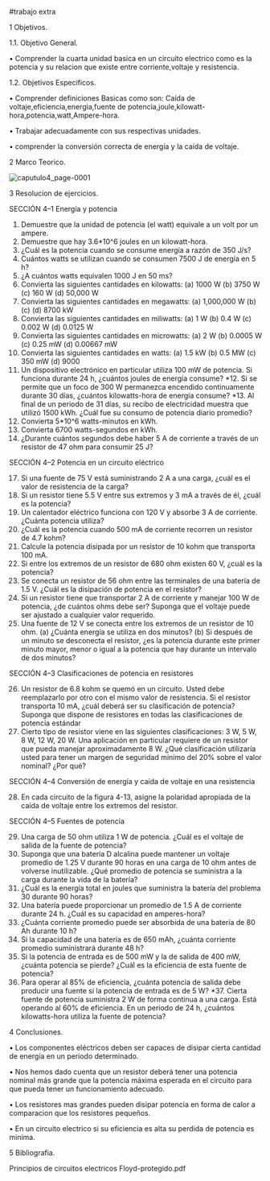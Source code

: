 
#trabajo extra

1 Objetivos.

1.1. Objetivo General.

• Comprender la cuarta unidad basica en un circuito electrico como es la potencia y su relacion que existe entre corriente,voltaje y resistencia.

1.2. Objetivos Especificos.

• Comprender definiciones Basicas como son: Caída de voltaje,eficiencia,energia,fuente de potencia,joule,kilowatt-hora,potencia,watt,Ampere-hora.

• Trabajar adecuadamente con sus respectivas unidades.

• comprender  la conversión correcta de energía y la caída de voltaje.

2 Marco Teorico.

![caputulo4_page-0001](https://user-images.githubusercontent.com/86451564/123385019-b4ade400-d55a-11eb-8cd6-48e717b30ba3.jpg)

3 Resolucion de ejercicios.

SECCIÓN 4–1 Energía y potencia

1. Demuestre que la unidad de potencia (el watt) equivale a un volt por un ampere.
2. Demuestre que hay 3.6*10^6 joules en un kilowatt-hora.
3. ¿Cuál es la potencia cuando se consume energía a razón de 350 J/s?
4. Cuántos watts se utilizan cuando se consumen 7500 J de energía en 5 h?
5. ¿A cuántos watts equivalen 1000 J en 50 ms?
6. Convierta las siguientes cantidades en kilowatts:
(a) 1000 W (b) 3750 W (c) 160 W (d) 50,000 W
7. Convierta las siguientes cantidades en megawatts:
(a) 1,000,000 W (b) (c) (d) 8700 kW
8. Convierta las siguientes cantidades en miliwatts:
(a) 1 W (b) 0.4 W (c) 0.002 W (d) 0.0125 W
9. Convierta las siguientes cantidades en microwatts:
(a) 2 W (b) 0.0005 W (c) 0.25 mW (d) 0.00667 mW
10. Convierta las siguientes cantidades en watts:
(a) 1.5 kW (b) 0.5 MW (c) 350 mW (d) 9000 
11. Un dispositivo electrónico en particular utiliza 100 mW de potencia. Si funciona durante 24 h, ¿cuántos joules de energía consume?
*12. Si se permite que un foco de 300 W permanezca encendido continuamente durante 30 días, ¿cuántos kilowatts-hora de energía consume?
*13. Al final de un periodo de 31 días, su recibo de electricidad muestra que utilizó 1500 kWh. ¿Cuál fue su consumo de potencia diario promedio?
14. Convierta 5*10^6 watts-minutos en kWh.
15. Convierta 6700 watts-segundos en kWh.
16. ¿Durante cuántos segundos debe haber 5 A de corriente a través de un resistor de 47 ohm para consumir 25 J?

SECCIÓN 4–2 Potencia en un circuito eléctrico

17. Si una fuente de 75 V está suministrando 2 A a una carga, ¿cuál es el valor de resistencia de la carga?
18. Si un resistor tiene 5.5 V entre sus extremos y 3 mA a través de él, ¿cuál es la potencia?
19. Un calentador eléctrico funciona con 120 V y absorbe 3 A de corriente. ¿Cuánta potencia utiliza?
20. ¿Cuál es la potencia cuando 500 mA de corriente recorren un resistor de 4.7 kohm?
21. Calcule la potencia disipada por un resistor de 10 kohm que transporta 100 mA.
22. Si entre los extremos de un resistor de 680 ohm existen 60 V, ¿cuál es la potencia?
23. Se conecta un resistor de 56 ohm entre las terminales de una batería de 1.5 V. ¿Cuál es la disipación de potencia en el resistor?
24. Si un resistor tiene que transportar 2 A de corriente y manejar 100 W de potencia, ¿de cuántos ohms debe ser? Suponga que el voltaje puede ser ajustado a cualquier valor requerido.
25. Una fuente de 12 V se conecta entre los extremos de un resistor de 10 ohm.
(a) ¿Cuánta energía se utiliza en dos minutos?
(b) Si después de un minuto se desconecta el resistor, ¿es la potencia durante este primer minuto mayor, menor o igual a la potencia que hay durante un intervalo de dos minutos?

SECCIÓN 4–3 Clasificaciones de potencia en resistores

26. Un resistor de 6.8 kohm se quemó en un circuito. Usted debe reemplazarlo por otro con el mismo valor
de resistencia. Si el resistor transporta 10 mA, ¿cuál deberá ser su clasificación de potencia? Suponga
que dispone de resistores en todas las clasificaciones de potencia estándar
27. Cierto tipo de resistor viene en las siguientes clasificaciones: 3 W, 5 W, 8 W, 12 W, 20 W. Una aplicación en particular requiere de un resistor que pueda manejar aproximadamente 8 W. ¿Qué clasificación
utilizaría usted para tener un margen de seguridad mínimo del 20% sobre el valor nominal? ¿Por qué?

SECCIÓN 4–4 Conversión de energía y caída de voltaje en una resistencia

28. En cada circuito de la figura 4-13, asigne la polaridad apropiada de la caída de voltaje entre los extremos del resistor.

SECCIÓN 4–5 Fuentes de potencia

29. Una carga de 50 ohm utiliza 1 W de potencia. ¿Cuál es el voltaje de salida de la fuente de potencia?
30. Suponga que una batería D alcalina puede mantener un voltaje promedio de 1.25 V durante 90 horas en una carga de 10 ohm antes de volverse inutilizable. ¿Qué promedio de potencia se suministra a la carga durante la vida de la batería?
31. ¿Cuál es la energía total en joules que suministra la batería del problema 30 durante 90 horas?
32. Una batería puede proporcionar un promedio de 1.5 A de corriente durante 24 h. ¿Cuál es su capacidad en amperes-hora?
33. ¿Cuánta corriente promedio puede ser absorbida de una batería de 80 Ah durante 10 h?
34. Si la capacidad de una batería es de 650 mAh, ¿cuánta corriente promedio suministrará durante 48 h?
35. Si la potencia de entrada es de 500 mW y la de salida de 400 mW, ¿cuánta potencia se pierde? ¿Cuál
es la eficiencia de esta fuente de potencia?
36. Para operar al 85% de eficiencia, ¿cuánta potencia de salida debe producir una fuente si la potencia de entrada es de 5 W?
*37. Cierta fuente de potencia suministra 2 W de forma continua a una carga. Está operando al 60% de eficiencia. En un periodo de 24 h, ¿cuántos kilowatts-hora utiliza la fuente de potencia?

4 Conclusiones.

• Los componentes eléctricos deben ser capaces de disipar cierta cantidad de energía en
un periodo determinado.

• Nos hemos dado cuenta que un resistor deberá tener una potencia nominal más grande que la potencia máxima esperada en el circuito para que pueda tener un funcionamiento adecuado.

• Los resistores mas grandes pueden disipar potencia en forma de calor a comparacion que los resistores pequeños.

• En un circuito electrico si su eficiencia es alta su perdida de potencia es minima.

5 Bibliografia.

Principios de circuitos electricos Floyd-protegido.pdf
